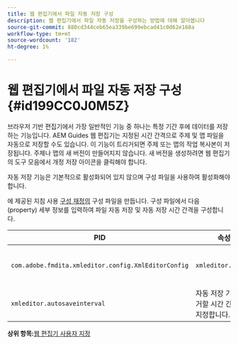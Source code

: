 ```yaml
---
title: 웹 편집기에서 파일 자동 저장 구성
description: 웹 편집기에서 파일 자동 저장을 구성하는 방법에 대해 알아봅니다
source-git-commit: 880cd344ceb65ea339be699ebcad41c0d62e168a
workflow-type: tm+mt
source-wordcount: '182'
ht-degree: 1%

---
```


# 웹 편집기에서 파일 자동 저장 구성 {#id199CC0J0M5Z}

브라우저 기반 편집기에서 가장 일반적인 기능 중 하나는 특정 기간 후에 데이터를 저장하는 기능입니다. AEM Guides 웹 편집기는 지정된 시간 간격으로 주제 및 맵 파일을 자동으로 저장할 수도 있습니다. 이 기능이 트리거되면 주제 또는 맵의 작업 복사본이 저장됩니다. 주제나 맵의 새 버전이 만들어지지 않습니다. 새 버전을 생성하려면 웹 편집기의 도구 모음에서 개정 저장 아이콘을 클릭해야 합니다.

자동 저장 기능은 기본적으로 활성화되어 있지 않으며 구성 파일을 사용하여 활성화해야 합니다.

에 제공된 지침 사용 [구성 재정의](download-install-additional-config-override.md#) 구성 파일을 만듭니다. 구성 파일에서 다음 \(property\) 세부 정보를 입력하여 파일 자동 저장 및 자동 저장 시간 간격을 구성합니다.

| PID | 속성 키 | 속성 값 |
|---|------------|--------------|
| `com.adobe.fmdita.xmleditor.config.XmlEditorConfig` | `xmleditor.autosave` | 부울 \(true/false\).<br> **기본값**: false |
| `xmleditor.autosaveinterval` | 자동 저장 기능을 트리거할 시간 간격(초)을 지정합니다. |

**상위 항목:**[&#x200B;웹 편집기 사용자 지정](conf-web-editor.md)
